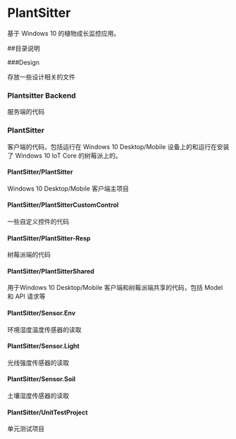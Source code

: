 # PlantSitter

基于 Windows 10 的植物成长监控应用。

##目录说明

###Design 

存放一些设计相关的文件

### Plantsitter Backend

服务端的代码


### PlantSitter 

客户端的代码，包括运行在 Windows 10 Desktop/Mobile 设备上的和运行在安装了 Windows 10 IoT Core 的树莓派上的。

#### PlantSitter/PlantSitter

Windows 10 Desktop/Mobile 客户端主项目

#### PlantSitter/PlantSitterCustomControl

一些自定义控件的代码

#### PlantSitter/PlantSitter-Resp

树莓派端的代码

#### PlantSitter/PlantSitterShared

用于Windows 10 Desktop/Mobile 客户端和树莓派端共享的代码，包括 Model 和 API 请求等

#### PlantSitter/Sensor.Env

环境湿度温度传感器的读取

#### PlantSitter/Sensor.Light

光线强度传感器的读取

#### PlantSitter/Sensor.Soil

土壤湿度传感器的读取

#### PlantSitter/UnitTestProject

单元测试项目